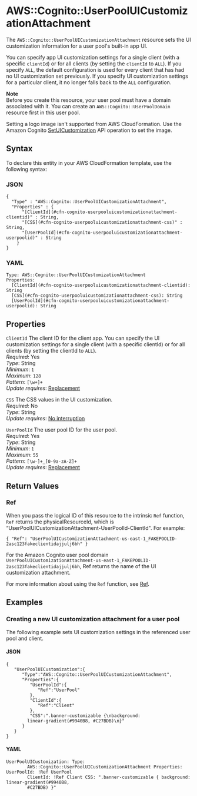 # AWS::Cognito::UserPoolUICustomizationAttachment<a name="aws-resource-cognito-userpooluicustomizationattachment"></a>

The `AWS::Cognito::UserPoolUICustomizationAttachment` resource sets the UI customization information for a user pool's built\-in app UI\.

You can specify app UI customization settings for a single client \(with a specific `clientId`\) or for all clients \(by setting the `clientId` to `ALL`\)\. If you specify `ALL`, the default configuration is used for every client that has had no UI customization set previously\. If you specify UI customization settings for a particular client, it no longer falls back to the `ALL` configuration\.

**Note**  
Before you create this resource, your user pool must have a domain associated with it\. You can create an `AWS::Cognito::UserPoolDomain` resource first in this user pool\.

Setting a logo image isn't supported from AWS CloudFormation\. Use the Amazon Cognito [SetUICustomization](https://docs.aws.amazon.com/cognito-user-identity-pools/latest/APIReference/API_SetUICustomization.html#API_SetUICustomization_RequestSyntax) API operation to set the image\.

## Syntax<a name="aws-resource-cognito-userpooluicustomizationattachment-syntax"></a>

To declare this entity in your AWS CloudFormation template, use the following syntax:

### JSON<a name="aws-resource-cognito-userpooluicustomizationattachment-syntax.json"></a>

```
{
  "Type" : "AWS::Cognito::UserPoolUICustomizationAttachment",
  "Properties" : {
      "[ClientId](#cfn-cognito-userpooluicustomizationattachment-clientid)" : String,
      "[CSS](#cfn-cognito-userpooluicustomizationattachment-css)" : String,
      "[UserPoolId](#cfn-cognito-userpooluicustomizationattachment-userpoolid)" : String
    }
}
```

### YAML<a name="aws-resource-cognito-userpooluicustomizationattachment-syntax.yaml"></a>

```
Type: AWS::Cognito::UserPoolUICustomizationAttachment
Properties: 
  [ClientId](#cfn-cognito-userpooluicustomizationattachment-clientid): String
  [CSS](#cfn-cognito-userpooluicustomizationattachment-css): String
  [UserPoolId](#cfn-cognito-userpooluicustomizationattachment-userpoolid): String
```

## Properties<a name="aws-resource-cognito-userpooluicustomizationattachment-properties"></a>

`ClientId`  <a name="cfn-cognito-userpooluicustomizationattachment-clientid"></a>
The client ID for the client app\. You can specify the UI customization settings for a single client \(with a specific clientId\) or for all clients \(by setting the clientId to `ALL`\)\.  
*Required*: Yes  
*Type*: String  
*Minimum*: `1`  
*Maximum*: `128`  
*Pattern*: `[\w+]+`  
*Update requires*: [Replacement](https://docs.aws.amazon.com/AWSCloudFormation/latest/UserGuide/using-cfn-updating-stacks-update-behaviors.html#update-replacement)

`CSS`  <a name="cfn-cognito-userpooluicustomizationattachment-css"></a>
The CSS values in the UI customization\.  
*Required*: No  
*Type*: String  
*Update requires*: [No interruption](https://docs.aws.amazon.com/AWSCloudFormation/latest/UserGuide/using-cfn-updating-stacks-update-behaviors.html#update-no-interrupt)

`UserPoolId`  <a name="cfn-cognito-userpooluicustomizationattachment-userpoolid"></a>
The user pool ID for the user pool\.  
*Required*: Yes  
*Type*: String  
*Minimum*: `1`  
*Maximum*: `55`  
*Pattern*: `[\w-]+_[0-9a-zA-Z]+`  
*Update requires*: [Replacement](https://docs.aws.amazon.com/AWSCloudFormation/latest/UserGuide/using-cfn-updating-stacks-update-behaviors.html#update-replacement)

## Return Values<a name="aws-resource-cognito-userpooluicustomizationattachment-return-values"></a>

### Ref<a name="aws-resource-cognito-userpooluicustomizationattachment-return-values-ref"></a>

When you pass the logical ID of this resource to the intrinsic `Ref` function, `Ref` returns the physicalResourceId, which is “UserPoolUICustomizationAttachment\-UserPoolId\-ClientId"\. For example:

 `{ "Ref": "UserPoolUICustomizationAttachment-us-east-1_FAKEPOOLID-2asc123fakeclientidajjulj6bh" }` 

For the Amazon Cognito user pool domain `UserPoolUICustomizationAttachment-us-east-1_FAKEPOOLID-2asc123fakeclientidajjulj6bh`, Ref returns the name of the UI customization attachment\.

For more information about using the `Ref` function, see [Ref](https://docs.aws.amazon.com/AWSCloudFormation/latest/UserGuide/intrinsic-function-reference-ref.html)\.

## Examples<a name="aws-resource-cognito-userpooluicustomizationattachment--examples"></a>

### Creating a new UI customization attachment for a user pool<a name="aws-resource-cognito-userpooluicustomizationattachment--examples--Creating_a_new_UI_customization_attachment_for_a_user_pool"></a>

The following example sets UI customization settings in the referenced user pool and client\.

#### JSON<a name="aws-resource-cognito-userpooluicustomizationattachment--examples--Creating_a_new_UI_customization_attachment_for_a_user_pool--json"></a>

```
{
   "UserPoolUICustomization":{
      "Type":"AWS::Cognito::UserPoolUICustomizationAttachment",
      "Properties":{
         "UserPoolId":{
            "Ref":"UserPool"
         },
         "ClientId":{
            "Ref":"Client"
         },
         "CSS":".banner-customizable {\nbackground:
        linear-gradient(#9940B8, #C27BDB)\n}"
      }
   }
}
```

#### YAML<a name="aws-resource-cognito-userpooluicustomizationattachment--examples--Creating_a_new_UI_customization_attachment_for_a_user_pool--yaml"></a>

```
UserPoolUICustomization: Type:
        AWS::Cognito::UserPoolUICustomizationAttachment Properties: UserPoolId: !Ref UserPool
        ClientId: !Ref Client CSS: ".banner-customizable { background: linear-gradient(#9940B8,
        #C27BDB) }"
```